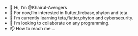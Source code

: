 - 👋 Hi, I’m @Khairul-Avengers
- 👀 For now,I’m interested in flutter,firebase,phyton and teta.
- 🌱 I’m currently learning teta,flutter,phyton and cybersecurity.
- 💞️ I’m looking to collaborate on any programming.
- 📫 How to reach me ...

<!---
Khairul-Avengers/Khairul-Avengers is a ✨ special ✨ repository because its `README.md` (this file) appears on your GitHub profile.
You can click the Preview link to take a look at your changes.
--->
